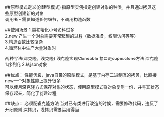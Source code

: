 ##原型模式定义(创建型模式)
指原型实例指定创建对象的种类，并且通过拷贝这些原型创建新的对象  
调用者不需要知道任何细节，不调用构造函数

##使用场景
1.类初始化小号资料过多  
2.new 产生一个对象需要非常繁琐的过程（数据准备，权限访问等等）  
3.构造函数比较复杂  
4.循环体中生产大量对象时

两种写法(深克隆，浅克隆)
浅克隆实现Cloneable 接口走super.clone方法
深克隆 1.序列化 2.转json对象

##优点：
性能优良，java自带的原型模式，是基于内存二进制流的拷贝，比直接new一个对象性能上提升很多  
可以使用深克隆方式保存对象的状态，使用原型模式将对象复制一份，并将其状态保存起来，简化了创建过程

##缺点：
必须配备克隆方法
当对已有类进行改造的时候，需要修改代码，违反了开闭原则
深拷贝，浅拷贝需要运用得当